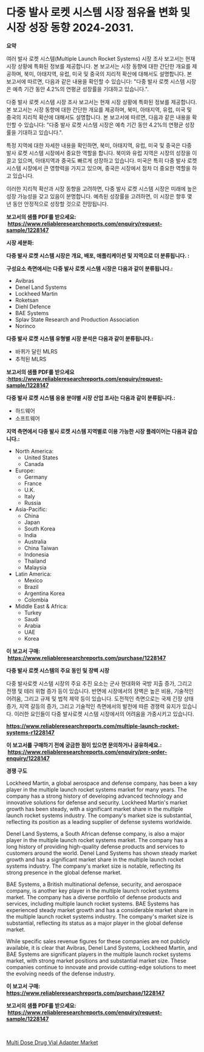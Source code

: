 <p><h1>다중 발사 로켓 시스템 시장 점유율 변화 및 시장 성장 동향 2024-2031.</h1></p><p><strong>요약</strong></p>
<p><p>여러 발사 로켓 시스템(Multiple Launch Rocket Systems) 시장 조사 보고서는 현재 시장 상황에 특화된 정보를 제공합니다. 본 보고서는 시장 동향에 대한 간단한 개요를 제공하며, 북미, 아태지역, 유럽, 미국 및 중국의 지리적 확산에 대해서도 설명합니다. 본 보고서에 따르면, 다음과 같은 내용을 확인할 수 있습니다: "다중 발사 로켓 시스템 시장은 예측 기간 동안 4.2%의 연평균 성장률을 기대하고 있습니다.".</p><p>다중 발사 로켓 시스템 시장 조사 보고서는 현재 시장 상황에 특화된 정보를 제공합니다. 본 보고서는 시장 동향에 대한 간단한 개요를 제공하며, 북미, 아태지역, 유럽, 미국 및 중국의 지리적 확산에 대해서도 설명합니다. 본 보고서에 따르면, 다음과 같은 내용을 확인할 수 있습니다: "다중 발사 로켓 시스템 시장은 예측 기간 동안 4.2%의 연평균 성장률을 기대하고 있습니다.".</p><p>특정 지역에 대한 자세한 내용을 확인하면, 북미, 아태지역, 유럽, 미국 및 중국은 다중 발사 로켓 시스템 시장에서 중요한 역할을 합니다. 북미와 유럽 지역은 시장의 성장을 이끌고 있으며, 아태지역과 중국도 빠르게 성장하고 있습니다. 미국은 특히 다중 발사 로켓 시스템 시장에서 큰 영향력을 가지고 있으며, 중국은 시장에서 점차 더 중요한 역할을 하고 있습니다.</p><p>이러한 지리적 확산과 시장 동향을 고려하면, 다중 발사 로켓 시스템 시장은 미래에 높은 성장 가능성을 갖고 있음이 분명합니다. 예측된 성장률을 고려하면, 이 시장은 향후 몇 년 동안 안정적으로 성장할 것으로 전망됩니다.</p></p>
<p><strong>보고서의 샘플 PDF를 받으세요: &nbsp;<a href="https://www.reliableresearchreports.com/enquiry/request-sample/1228147">https://www.reliableresearchreports.com/enquiry/request-sample/1228147</a></strong></p>
<p><strong>시장 세분화:</strong></p>
<p><strong> 다중 발사 로켓 시스템 시장은 개요, 배포, 애플리케이션 및 지역으로 더 분류됩니다. :</strong></p>
<p><strong>구성요소 측면에서는 다중 발사 로켓 시스템 시장은 다음과 같이 분류됩니다.:</strong></p>
<p><ul><li>Avibras</li><li>Denel Land Systems</li><li>Lockheed Martin</li><li>Roketsan</li><li>Diehl Defence</li><li>BAE Systems</li><li>Splav State Research and Production Association</li><li>Norinco</li></ul></p>
<p><strong> 다중 발사 로켓 시스템 유형별 시장 분석은 다음과 같이 분류됩니다.:</strong></p>
<p><ul><li>바퀴가 달린 MLRS</li><li>추적된 MLRS</li></ul></p>
<p><strong>보고서의 샘플 PDF를 받으세요 :<a href="https://www.reliableresearchreports.com/enquiry/request-sample/1228147">https://www.reliableresearchreports.com/enquiry/request-sample/1228147</a></strong></p>
<p><strong> 다중 발사 로켓 시스템 응용 분야별 시장 산업 조사는 다음과 같이 분류됩니다.:</strong></p>
<p><ul><li>하드웨어</li><li>소프트웨어</li></ul></p>
<p><strong>지역 측면에서 다중 발사 로켓 시스템 지역별로 이용 가능한 시장 플레이어는 다음과 같습니다.:</strong></p>
<p><ul>
    <li>
        North America:
        <ul>
            <li>United States</li>
            <li>Canada</li>
        </ul>
    </li>
    <li>
        Europe:
        <ul>
            <li>Germany</li>
            <li>France</li>
            <li>U.K.</li>
            <li>Italy</li>
            <li>Russia</li>
        </ul>
    </li>
    <li>
        Asia-Pacific:
        <ul>
            <li>China</li>
            <li>Japan</li>
            <li>South Korea</li>
            <li>India</li>
            <li>Australia</li>
            <li>China Taiwan</li>
            <li>Indonesia</li>
            <li>Thailand</li>
            <li>Malaysia</li>
        </ul>
    </li>
    <li>
        Latin America:
        <ul>
            <li>Mexico</li>
            <li>Brazil</li>
            <li>Argentina Korea</li>
            <li>Colombia</li>
        </ul>
    </li>
    <li>
        Middle East & Africa:
        <ul>
            <li>Turkey</li>
            <li>Saudi</li>
            <li>Arabia</li>
            <li>UAE</li>
            <li>Korea</li>
        </ul>
    </li>
    </ul></p>
<p><strong>이 보고서 구매: &nbsp;<a href="https://www.reliableresearchreports.com/purchase/1228147">https://www.reliableresearchreports.com/purchase/1228147</a></strong></p>
<p><strong>다중 발사 로켓 시스템의 주요 동인 및 장벽 시장</strong></p>
<p><p>다중 발사로켓 시스템 시장의 주요 추진 요소는 군사 현대화와 국방 지출 증가, 그리고 전쟁 및 테러 위협 증가 등이 있습니다. 반면에 시장에서의 장벽은 높은 비용, 기술적인 어려움, 그리고 규제 및 법적 제약 등이 있습니다. 도전적인 측면으로는 국제 긴장 상태 증가, 지역 갈등의 증가, 그리고 기술적인 측면에서의 발전에 따른 경쟁력 유지가 있습니다. 이러한 요인들이 다중 발사로켓 시스템 시장에서의 어려움을 가중시키고 있습니다.</p></p>
<p><strong><a href="https://www.reliableresearchreports.com/multiple-launch-rocket-systems-r1228147">https://www.reliableresearchreports.com/multiple-launch-rocket-systems-r1228147</a></strong></p>
<p><strong>이 보고서를 구매하기 전에 궁금한 점이 있으면 문의하거나 공유하세요.: &nbsp;<a href="https://www.reliableresearchreports.com/enquiry/pre-order-enquiry/1228147">https://www.reliableresearchreports.com/enquiry/pre-order-enquiry/1228147</a></strong></p>
<p><strong>경쟁 구도</strong></p>
<p><p>Lockheed Martin, a global aerospace and defense company, has been a key player in the multiple launch rocket systems market for many years. The company has a strong history of developing advanced technology and innovative solutions for defense and security. Lockheed Martin's market growth has been steady, with a significant market share in the multiple launch rocket systems industry. The company's market size is substantial, reflecting its position as a leading supplier of defense systems worldwide.</p><p>Denel Land Systems, a South African defense company, is also a major player in the multiple launch rocket systems market. The company has a long history of providing high-quality defense products and services to customers around the world. Denel Land Systems has shown steady market growth and has a significant market share in the multiple launch rocket systems industry. The company's market size is notable, reflecting its strong presence in the global defense market.</p><p>BAE Systems, a British multinational defense, security, and aerospace company, is another key player in the multiple launch rocket systems market. The company has a diverse portfolio of defense products and services, including multiple launch rocket systems. BAE Systems has experienced steady market growth and has a considerable market share in the multiple launch rocket systems industry. The company's market size is substantial, reflecting its status as a major player in the global defense market.</p><p>While specific sales revenue figures for these companies are not publicly available, it is clear that Avibras, Denel Land Systems, Lockheed Martin, and BAE Systems are significant players in the multiple launch rocket systems market, with strong market positions and substantial market size. These companies continue to innovate and provide cutting-edge solutions to meet the evolving needs of the defense industry.</p></p>
<p><strong>이 보고서 구매: &nbsp; <a href="https://www.reliableresearchreports.com/purchase/1228147">https://www.reliableresearchreports.com/purchase/1228147</a></strong></p>
<p><strong>보고서의 샘플 PDF를 받으세요: &nbsp;<a href="https://www.reliableresearchreports.com/enquiry/request-sample/1228147">https://www.reliableresearchreports.com/enquiry/request-sample/1228147</a></strong><strong></strong></p>
<p>&nbsp;</p>
<p><p><a href="https://meowing-canidae-761.notion.site/Multi-Dose-Drug-Vial-Adapter-Market-Furnishes-Information-on-Market-Share-Market-Trends-and-Market-7d8ac173652648e0bf6eb1b7d7681ba3">Multi Dose Drug Vial Adapter Market</a></p></p>